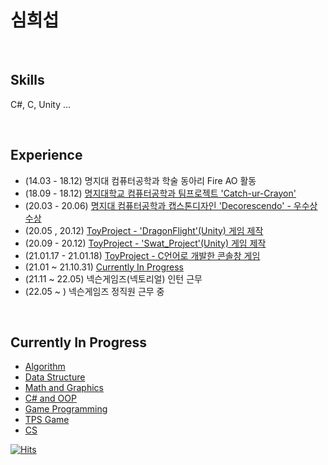 # 심희섭
<br>

## Skills
<p>C#, C, Unity ...<p/>
<br>

## Experience
* (14.03 - 18.12) 명지대 컴퓨터공학과 학술 동아리 Fire AO 활동
* (18.09 - 18.12) [명지대학교 컴퓨터공학과 팀프로젝트 'Catch-ur-Crayon'](https://github.com/tlagmltjq11/TeamProject)
* (20.03 - 20.06) [명지대 컴퓨터공학과 캡스톤디자인 'Decorescendo' - 우수상 수상](https://github.com/tlagmltjq11/Decorescendo)
* (20.05 ,  20.12) [ToyProject - 'DragonFlight'(Unity) 게임 제작](https://github.com/tlagmltjq11/DragonFlight)
* (20.09 - 20.12) [ToyProject - 'Swat_Project'(Unity) 게임 제작](https://github.com/tlagmltjq11/SWAT_UnityProject)
* (21.01.17 - 21.01.18) [ToyProject - C언어로 개발한 콘솔창 게임](https://github.com/tlagmltjq11/C_Games)
* (21.01 ~ 21.10.31) [Currently In Progress](#1)
* (21.11 ~ 22.05) 넥슨게임즈(넥토리얼) 인턴 근무
* (22.05 ~ ) 넥슨게임즈 정직원 근무 중
<br>

## <div id="1"></div> Currently In Progress
* [Algorithm](https://github.com/tlagmltjq11/Algorithm)
* [Data Structure](https://github.com/tlagmltjq11/Data_Structure)
* [Math and Graphics](https://github.com/tlagmltjq11/Study_For_Game)
* [C# and OOP](https://github.com/tlagmltjq11/CSharp_and_OOP)
* [Game Programming](https://github.com/tlagmltjq11/Game_Programming)
* [TPS Game](https://github.com/tlagmltjq11/Retro_GP_Essence)
* [CS](https://github.com/tlagmltjq11/CS_and_Etc)

[![Hits](https://hits.seeyoufarm.com/api/count/incr/badge.svg?url=https%3A%2F%2Fgithub.com%2Ftlagmltjq11&count_bg=%2379C83D&title_bg=%23555555&icon=ello.svg&icon_color=%23FFFA00&title=hits&edge_flat=false)](https://hits.seeyoufarm.com)
<!--
**tlagmltjq11/tlagmltjq11** is a ✨ _special_ ✨ repository because its `README.md` (this file) appears on your GitHub profile.

Here are some ideas to get you started:

- 🔭 I’m currently working on ...
- 🌱 I’m currently learning ...
- 👯 I’m looking to collaborate on ...
- 🤔 I’m looking for help with ...
- 💬 Ask me about ...
- 📫 How to reach me: ...
- 😄 Pronouns: ...
- ⚡ Fun fact: ...
-->
